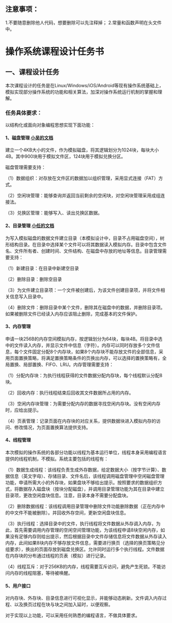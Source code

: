 ## 注意事项：
1.不要随意删除他人代码，想要删除可以先注释掉；
2.常量和函数声明在头文件中。


# 操作系统课程设计任务书

## 一、课程设计任务

本次课程设计的任务是在Linux/Windows/iOS/Android等现有操作系统基础上，模拟实现部分操作系统的功能和相关算法，加深对操作系统运行机制的掌握和理解。

### 任务具体要求：

以结构化或面向对象编程思想实现下面功能：

#### 1、磁盘管理 [小吴的文档](https://github.com/ElandWoo/simu-os/blob/main/diskManageReadMe.md)

建立一个4KB大小的文件，作为模拟磁盘，将其逻辑划分为1024块，每块大小4B。其中900块用于模拟文件区，124块用于模拟兑换分区。

磁盘管理需要支持：

（1）数据组织：对存放在文件区的数据加以组织管理，采用显式连接（FAT）方式。

（2）空闲块管理：能够查询并返回当前剩余的空闲块，对空闲块管理采用成组连接法。

（3）兑换区管理：能够写入、读出兑换区数据。

#### 2、目录管理 [小任的文档](https://github.com/ElandWoo/simu-os/blob/main/directoryManageReadMe.md)

为写入模拟磁盘的数据文件建立目录（本模拟设计中，目录不占用磁盘空间），树形结构目录。在目录中选择某个文件可以将其数据读入模拟内存。目录中包含文件名、文件所有者、创建时间、文件结构、在磁盘中存放的地址等信息。目录管理需要支持：

（1）新建目录：在目录中新建空目录

（2）删除目录：删除空目录

（3）为文件建立目录项：一个文件被创建后，为该文件创建目录项，并将文件相关信息写入目录中。

（4）删除文件：删除目录中某个文件，删除其在磁盘中的数据，并删除目录项。如果被删除文件已经读入内存应该阻止删除，完成基本的文件保护。

#### 3、内存管理

申请一块256B的内存空间模拟内存，按逻辑划分为64块，每块4B。将目录中选中的文件读入内存，并显示文件中信息（字符）。内存可以同时存放多个文件信息，每个文件固定分配8个内存块，如果8个内存块不能存放文件的全部信息，采用页面置换策略，将满足置换策略条件的页换出内存，可以选择的置换策略有，全局置换、局部置换、FIFO、LRU。内存管理需要支持：

（1）分配内存块：为执行线程获得的文件数据分配内存块，每个线程默认分配8块。

（2）回收内存：执行线程结束后回收其文件数据所占用的内存。

（3）空闲内存块管理：为需要分配内存的数据寻找空闲内存块。没有空闲内存时，应给出提示。

（4）页表管理：记录页面在内存块的对应关系，提供数据块进入模拟内存的访问、修改情况，为页面置换算法提供支持。

#### 4、线程管理

本次模拟的操作系统的各部分功能以线程为基本运行单位，线程本身采用编程语言提供的线程机制，不模拟。系统主要包括的线程有：

（1）数据生成线程：该线程负责生成外存数据，给定数据大小（按字节计算）、数据信息（英文字母）、存储目录、文件名后，该线程调用磁盘管理中空闲磁盘管理功能，申请所需大小的外存块，如果盘块不够给出提示。按照要求的数据组织方式，将数据存入磁盘块（按块分配磁盘），并调用目录管理功能为其在目录中建立目录项，更改空闲盘块信息。注意，目录本身不需要分配盘块。

（2）删除数据线程：该线程调用目录管理中删除文件功能删除数据（正在内存中的中文件不能被删除）。并回收外存空间，更新空闲盘块信息。

（3）执行线程：选择目录中的文件，执行线程将文件数据从外存调入内存，为此，首先需要调用内存管理的空闲空间管理功能，为该线程申请8块空闲内存，如果没有足够内存则给出提示，然后根据目录中文件存储信息将文件数据从外存读入内存，此间如果8块内存不够存放文件信息，需要进行换页（选择的换页策略见分组要求），换出的页面存放到磁盘兑换区。允许同时运行多个执行线程。文件数据在内存块的分布通过线程的页表（模拟）进行记录。

（4）线程互斥：对于256KB的内存，线程需要互斥访问，避免产生死锁。不能访问内存的线程阻塞，等待被唤醒。

#### 5、用户接口

对内存块、外存块、目录信息进行可视化显示，并能够动态刷新。文件调入内存过程、以及换页过程在块与块之间加入延时，以便观察。

对于实现以上功能，可以采用任何熟悉的编程语言，不做具体要求。

